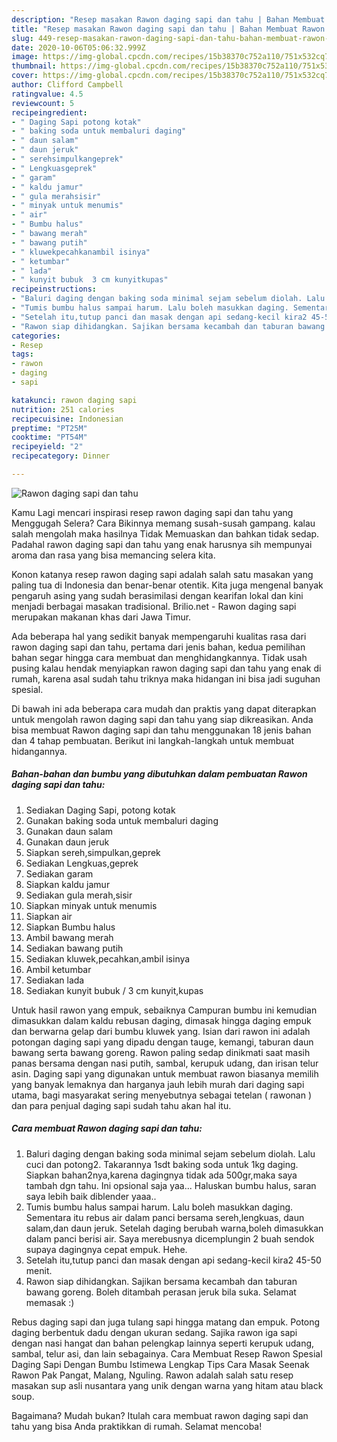 ```yaml
---
description: "Resep masakan Rawon daging sapi dan tahu | Bahan Membuat Rawon daging sapi dan tahu Yang Bikin Ngiler"
title: "Resep masakan Rawon daging sapi dan tahu | Bahan Membuat Rawon daging sapi dan tahu Yang Bikin Ngiler"
slug: 449-resep-masakan-rawon-daging-sapi-dan-tahu-bahan-membuat-rawon-daging-sapi-dan-tahu-yang-bikin-ngiler
date: 2020-10-06T05:06:32.999Z
image: https://img-global.cpcdn.com/recipes/15b38370c752a110/751x532cq70/rawon-daging-sapi-dan-tahu-foto-resep-utama.jpg
thumbnail: https://img-global.cpcdn.com/recipes/15b38370c752a110/751x532cq70/rawon-daging-sapi-dan-tahu-foto-resep-utama.jpg
cover: https://img-global.cpcdn.com/recipes/15b38370c752a110/751x532cq70/rawon-daging-sapi-dan-tahu-foto-resep-utama.jpg
author: Clifford Campbell
ratingvalue: 4.5
reviewcount: 5
recipeingredient:
- " Daging Sapi potong kotak"
- " baking soda untuk membaluri daging"
- " daun salam"
- " daun jeruk"
- " serehsimpulkangeprek"
- " Lengkuasgeprek"
- " garam"
- " kaldu jamur"
- " gula merahsisir"
- " minyak untuk menumis"
- " air"
- " Bumbu halus"
- " bawang merah"
- " bawang putih"
- " kluwekpecahkanambil isinya"
- " ketumbar"
- " lada"
- " kunyit bubuk  3 cm kunyitkupas"
recipeinstructions:
- "Baluri daging dengan baking soda minimal sejam sebelum diolah. Lalu cuci dan potong2. Takarannya 1sdt baking soda untuk 1kg daging. Siapkan bahan2nya,karena dagingnya tidak ada 500gr,maka saya tambah dgn tahu. Ini opsional saja yaa... Haluskan bumbu halus, saran saya lebih baik diblender yaaa.."
- "Tumis bumbu halus sampai harum. Lalu boleh masukkan daging. Sementara itu rebus air dalam panci bersama sereh,lengkuas, daun salam,dan daun jeruk. Setelah daging berubah warna,boleh dimasukkan dalam panci berisi air. Saya merebusnya dicemplungin 2 buah sendok supaya dagingnya cepat empuk. Hehe."
- "Setelah itu,tutup panci dan masak dengan api sedang-kecil kira2 45-50 menit."
- "Rawon siap dihidangkan. Sajikan bersama kecambah dan taburan bawang goreng. Boleh ditambah perasan jeruk bila suka. Selamat memasak :)"
categories:
- Resep
tags:
- rawon
- daging
- sapi

katakunci: rawon daging sapi 
nutrition: 251 calories
recipecuisine: Indonesian
preptime: "PT25M"
cooktime: "PT54M"
recipeyield: "2"
recipecategory: Dinner

---
```



![Rawon daging sapi dan tahu](https://img-global.cpcdn.com/recipes/15b38370c752a110/751x532cq70/rawon-daging-sapi-dan-tahu-foto-resep-utama.jpg)

Kamu Lagi mencari inspirasi resep rawon daging sapi dan tahu yang Menggugah Selera? Cara Bikinnya memang susah-susah gampang. kalau salah mengolah maka hasilnya Tidak Memuaskan dan bahkan tidak sedap. Padahal rawon daging sapi dan tahu yang enak harusnya sih mempunyai aroma dan rasa yang bisa memancing selera kita.

Konon katanya resep rawon daging sapi adalah salah satu masakan yang paling tua di Indonesia dan benar-benar otentik. Kita juga mengenal banyak pengaruh asing yang sudah berasimilasi dengan kearifan lokal dan kini menjadi berbagai masakan tradisional. Brilio.net - Rawon daging sapi merupakan makanan khas dari Jawa Timur.

Ada beberapa hal yang sedikit banyak mempengaruhi kualitas rasa dari rawon daging sapi dan tahu, pertama dari jenis bahan, kedua pemilihan bahan segar hingga cara membuat dan menghidangkannya. Tidak usah pusing kalau hendak menyiapkan rawon daging sapi dan tahu yang enak di rumah, karena asal sudah tahu triknya maka hidangan ini bisa jadi suguhan spesial.


Di bawah ini ada beberapa cara mudah dan praktis yang dapat diterapkan untuk mengolah rawon daging sapi dan tahu yang siap dikreasikan. Anda bisa membuat Rawon daging sapi dan tahu menggunakan 18 jenis bahan dan 4 tahap pembuatan. Berikut ini langkah-langkah untuk membuat hidangannya.

<!--inarticleads1-->

##### Bahan-bahan dan bumbu yang dibutuhkan dalam pembuatan Rawon daging sapi dan tahu:

1. Sediakan  Daging Sapi, potong kotak
1. Gunakan  baking soda untuk membaluri daging
1. Gunakan  daun salam
1. Gunakan  daun jeruk
1. Siapkan  sereh,simpulkan,geprek
1. Sediakan  Lengkuas,geprek
1. Sediakan  garam
1. Siapkan  kaldu jamur
1. Sediakan  gula merah,sisir
1. Siapkan  minyak untuk menumis
1. Siapkan  air
1. Siapkan  Bumbu halus
1. Ambil  bawang merah
1. Sediakan  bawang putih
1. Sediakan  kluwek,pecahkan,ambil isinya
1. Ambil  ketumbar
1. Sediakan  lada
1. Sediakan  kunyit bubuk / 3 cm kunyit,kupas


Untuk hasil rawon yang empuk, sebaiknya Campuran bumbu ini kemudian dimasukkan dalam kaldu rebusan daging, dimasak hingga daging empuk dan berwarna gelap dari bumbu kluwek yang. Isian dari rawon ini adalah potongan daging sapi yang dipadu dengan tauge, kemangi, taburan daun bawang serta bawang goreng. Rawon paling sedap dinikmati saat masih panas bersama dengan nasi putih, sambal, kerupuk udang, dan irisan telur asin. Daging sapi yang digunakan untuk membuat rawon biasanya memilih yang banyak lemaknya dan harganya jauh lebih murah dari daging sapi utama, bagi masyarakat sering menyebutnya sebagai tetelan ( rawonan ) dan para penjual daging sapi sudah tahu akan hal itu. 

<!--inarticleads2-->

##### Cara membuat Rawon daging sapi dan tahu:

1. Baluri daging dengan baking soda minimal sejam sebelum diolah. Lalu cuci dan potong2. Takarannya 1sdt baking soda untuk 1kg daging. Siapkan bahan2nya,karena dagingnya tidak ada 500gr,maka saya tambah dgn tahu. Ini opsional saja yaa... Haluskan bumbu halus, saran saya lebih baik diblender yaaa..
1. Tumis bumbu halus sampai harum. Lalu boleh masukkan daging. Sementara itu rebus air dalam panci bersama sereh,lengkuas, daun salam,dan daun jeruk. Setelah daging berubah warna,boleh dimasukkan dalam panci berisi air. Saya merebusnya dicemplungin 2 buah sendok supaya dagingnya cepat empuk. Hehe.
1. Setelah itu,tutup panci dan masak dengan api sedang-kecil kira2 45-50 menit.
1. Rawon siap dihidangkan. Sajikan bersama kecambah dan taburan bawang goreng. Boleh ditambah perasan jeruk bila suka. Selamat memasak :)


Rebus daging sapi dan juga tulang sapi hingga matang dan empuk. Potong daging berbentuk dadu dengan ukuran sedang. Sajika rawon iga sapi dengan nasi hangat dan bahan pelengkap lainnya seperti kerupuk udang, sambal, telur asi, dan lain sebagainya. Cara Membuat Resep Rawon Spesial Daging Sapi Dengan Bumbu Istimewa Lengkap Tips Cara Masak Seenak Rawon Pak Pangat, Malang, Nguling. Rawon adalah salah satu resep masakan sup asli nusantara yang unik dengan warna yang hitam atau black soup. 

Bagaimana? Mudah bukan? Itulah cara membuat rawon daging sapi dan tahu yang bisa Anda praktikkan di rumah. Selamat mencoba!
